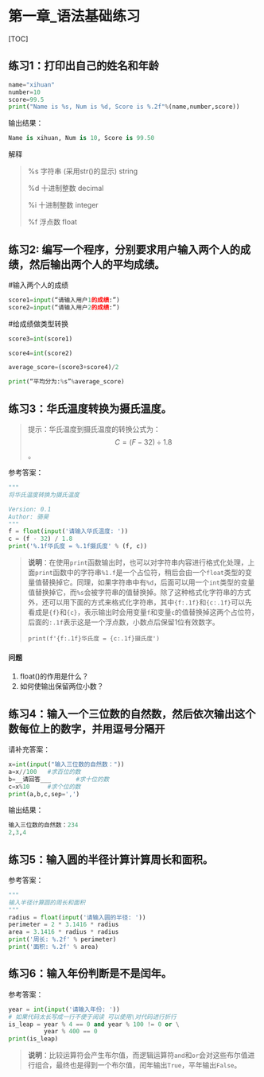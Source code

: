 # 第一章_语法基础练习

[TOC]

## 练习1：打印出自己的姓名和年龄

```python
name="xihuan"
number=10
score=99.5
print("Name is %s, Num is %d, Score is %.2f"%(name,number,score))
```

输出结果：

```python
Name is xihuan, Num is 10, Score is 99.50
```

解释

> %s  字符串 (采用str()的显示) string
>
> %d  十进制整数 decimal
>
> %i  十进制整数 integer
>
> %f  浮点数 float



## 练习2:  编写一个程序，分别要求用户输入两个人的成绩，然后输出两个人的平均成绩。

#输入两个人的成绩

```python
score1=input(“请输入用户1的成绩:”)
score2=input(“请输入用户2的成绩:”)
```

\#给成绩做类型转换

```python
score3=int(score1)

score4=int(score2)

average_score=(score3+score4)/2

print(“平均分为:%s”%average_score)
```



## 练习3：华氏温度转换为摄氏温度。

> 提示：华氏温度到摄氏温度的转换公式为：$$C=(F - 32) \div 1.8$$。

参考答案：

```python
"""
将华氏温度转换为摄氏温度

Version: 0.1
Author: 骆昊
"""
f = float(input('请输入华氏温度: '))
c = (f - 32) / 1.8
print('%.1f华氏度 = %.1f摄氏度' % (f, c))
```

> **说明**：在使用`print`函数输出时，也可以对字符串内容进行格式化处理，上面`print`函数中的字符串`%1.f`是一个占位符，稍后会由一个`float`类型的变量值替换掉它。同理，如果字符串中有`%d`，后面可以用一个`int`类型的变量值替换掉它，而`%s`会被字符串的值替换掉。除了这种格式化字符串的方式外，还可以用下面的方式来格式化字符串，其中`{f:.1f}`和`{c:.1f}`可以先看成是`{f}`和`{c}`，表示输出时会用变量`f`和变量`c`的值替换掉这两个占位符，后面的`:.1f`表示这是一个浮点数，小数点后保留1位有效数字。
>
> ```
> print(f'{f:.1f}华氏度 = {c:.1f}摄氏度')
> ```

#### 问题

1. float()的作用是什么？
2. 如何使输出保留两位小数？

## 练习4：输入一个三位数的自然数，然后依次输出这个数每位上的数字，并用逗号分隔开

请补充答案：

```python
x=int(input("输入三位数的自然数："))
a=x//100   #求百位的数
b=__请回答___       #求十位的数
c=x%10     #求个位的数
print(a,b,c,sep=',')
```

输出结果：

```python
输入三位数的自然数：234
2,3,4
```

## 练习5：输入圆的半径计算计算周长和面积。

参考答案：

```python
"""
输入半径计算圆的周长和面积
"""
radius = float(input('请输入圆的半径: '))
perimeter = 2 * 3.1416 * radius
area = 3.1416 * radius * radius
print('周长: %.2f' % perimeter)
print('面积: %.2f' % area)
```

## 练习6：输入年份判断是不是闰年。

参考答案：

```python
year = int(input('请输入年份: '))
# 如果代码太长写成一行不便于阅读 可以使用\对代码进行折行
is_leap = year % 4 == 0 and year % 100 != 0 or \
          year % 400 == 0
print(is_leap)
```

> **说明**：比较运算符会产生布尔值，而逻辑运算符`and`和`or`会对这些布尔值进行组合，最终也是得到一个布尔值，闰年输出`True`，平年输出`False`。






